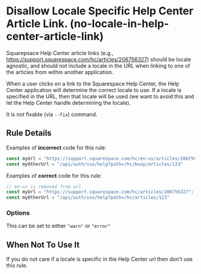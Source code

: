 # Disallow Locale Specific Help Center Article Link. (no-locale-in-help-center-article-link)

Squarepsace Help Center article links (e.g., https://support.squarespace.com/hc/articles/206756327) should be locale agnostic, and should not include a locale in the URL when linking to one of the articles from within another application. 

When a user clicks on a link to the Squarespace Help Center, the Help Center application will determine the correct locale to use. If a locale is specified in the URL, then that locale will be used (we want to avoid this and let the Help Center handle determining the locale).

It is _not_ fixable (via `--fix`) command.

## Rule Details

Examples of **incorrect** code for this rule:

```js
const myUrl = "https://support.squarespace.com/hc/en-us/articles/206756327";
const myOtherUrl = "/api/auth/sso/help?path=/hc/boop/articles/123"
```

Examples of **correct** code for this rule:

```js
// en-us is removed from url
const myUrl = "https://support.squarespace.com/hc/articles/206756327";
const myOtherUrl = "/api/auth/sso/help?path=/hc/articles/123"
```

### Options

This can be set to either `"warn"` or `"error"`

## When Not To Use It

If you do not care if a locale is specific in the Help Center url then don't use this rule.
